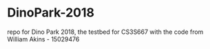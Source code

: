 # DinoPark-2018
repo for Dino Park 2018, the testbed for CS3S667
with the code from William Akins - 15029476